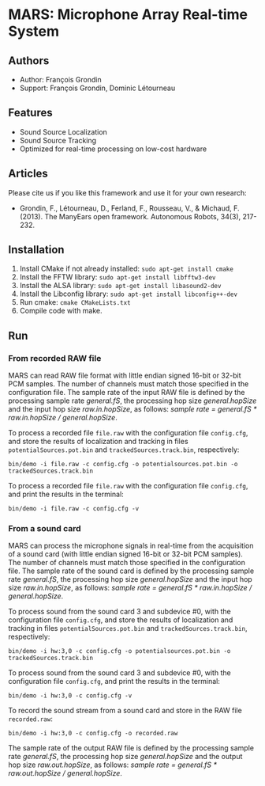 # MARS: Microphone Array Real-time System

## Authors

* Author: François Grondin
* Support: François Grondin, Dominic Létourneau

## Features

* Sound Source Localization
* Sound Source Tracking
* Optimized for real-time processing on low-cost hardware

## Articles

Please cite us if you like this framework and use it for your own research:

* Grondin, F., Létourneau, D., Ferland, F., Rousseau, V., & Michaud, F. (2013). The ManyEars open framework. Autonomous Robots, 34(3), 217-232.

## Installation

1. Install CMake if not already installed:
```sudo apt-get install cmake```
2. Install the FFTW library: 
```sudo apt-get install libfftw3-dev```
3. Install the ALSA library:
```sudo apt-get install libasound2-dev```
4. Install the Libconfig library:
```sudo apt-get install libconfig++-dev```
5. Run cmake: 
```cmake CMakeLists.txt```
6. Compile code with make.

## Run

### From recorded RAW file

MARS can read RAW file format with little endian signed 16-bit or 32-bit PCM samples.
The number of channels must match those specified in the configuration file.
The sample rate of the input RAW file is defined by the processing sample rate *general.fS*, the processing hop size *general.hopSize* and the input hop size *raw.in.hopSize*, as follows: *sample rate = general.fS * raw.in.hopSize / general.hopSize*.

To process a recorded file ```file.raw``` with the configuration file ```config.cfg```, and store the results of localization and tracking in files ```potentialSources.pot.bin``` and ```trackedSources.track.bin```, respectively:

```bin/demo -i file.raw -c config.cfg -o potentialsources.pot.bin -o trackedSources.track.bin```

To process a recorded file ```file.raw``` with the configuration file ```config.cfg```, and print the results in the terminal:

```bin/demo -i file.raw -c config.cfg -v```

### From a sound card

MARS can process the microphone signals in real-time from the acquisition of a sound card (with little endian signed 16-bit or 32-bit PCM samples).
The number of channels must match those specified in the configuration file.
The sample rate of the sound card is defined by the processing sample rate *general.fS*, the processing hop size *general.hopSize* and the input hop size *raw.in.hopSize*, as follows: *sample rate = general.fS * raw.in.hopSize / general.hopSize*.

To process sound from the sound card 3 and subdevice #0, with the configuration file ```config.cfg```, and store the results of localization and tracking in files ```potentialSources.pot.bin``` and ```trackedSources.track.bin```, respectively:

```bin/demo -i hw:3,0 -c config.cfg -o potentialsources.pot.bin -o trackedSources.track.bin```

To process sound from the sound card 3 and subdevice #0, with the configuration file ```config.cfg```, and print the results in the terminal:

```bin/demo -i hw:3,0 -c config.cfg -v```

To record the sound stream from a sound card and store in the RAW file ```recorded.raw```:

```bin/demo -i hw:3,0 -c config.cfg -o recorded.raw```

The sample rate of the output RAW file is defined by the processing sample rate *general.fS*, the processing hop size *general.hopSize* and the output hop size *raw.out.hopSize*, as follows: *sample rate = general.fS * raw.out.hopSize / general.hopSize*.